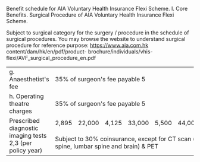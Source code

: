 Benefit schedule for AIA Voluntary Health Insurance Flexi Scheme. I. Core Benefits. Surgical Procedure of AIA Voluntary Health Insurance Flexi Scheme. 

Subject to surgical category for the surgery / procedure in the schedule of surgical
procedures. You may browse the website to understand surgical procedure for
reference purpose: https://www.aia.com.hk content/dam/hk/en/pdf/product-
brochure/individuals/vhis-flexi/AVF_surgical_procedure_en.pdf  
<table>
<tr>
<td>g. Anaesthetist's fee</td>
<td colspan="12">35% of surgeon's fee payable 5</td>
</tr>
<tr>
<td>h. Operating theatre charges</td>
<td colspan="12">35% of surgeon's fee payable 5</td>
</tr>
<tr>
<td rowspan="2">Prescribed diagnostic imaging tests 2,3 (per policy year)</td>
<td>2,895</td>
<td>22,000</td>
<td>4,125</td>
<td>33,000</td>
<td>5,500</td>
<td>44,000</td>
<td>2,630</td>
<td>20,000</td>
<td>3,750</td>
<td>30,000</td>
<td>5,000</td>
<td>40,000</td>
</tr>
<tr>
<td colspan="12">Subject to 30% coinsurance, except for CT scan (limited to Coronary Arteries), MRI (limited to cervical spine, lumbar spine and brain) &amp; PET</td>
</tr>
</table>  
<!-- PageBreak -->  
<!-- PageNumber="12" -->
<!-- PageHeader="MEDICAL PROTECTION AIA VOLUNTARY HEALTH INSURANCE FLEXI SCHEME" -->